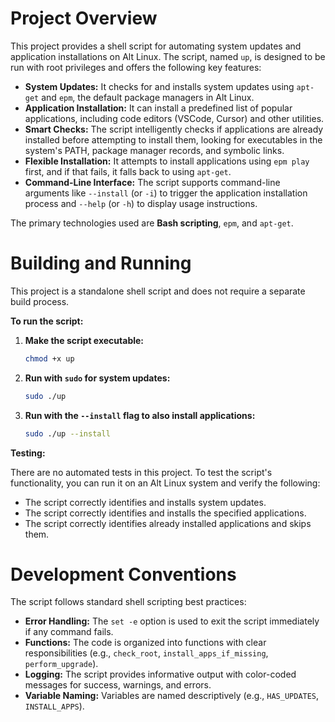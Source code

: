# Project Overview

This project provides a shell script for automating system updates and application installations on Alt Linux. The script, named `up`, is designed to be run with root privileges and offers the following key features:

- **System Updates:** It checks for and installs system updates using `apt-get` and `epm`, the default package managers in Alt Linux.
- **Application Installation:** It can install a predefined list of popular applications, including code editors (VSCode, Cursor) and other utilities.
- **Smart Checks:** The script intelligently checks if applications are already installed before attempting to install them, looking for executables in the system's PATH, package manager records, and symbolic links.
- **Flexible Installation:** It attempts to install applications using `epm play` first, and if that fails, it falls back to using `apt-get`.
- **Command-Line Interface:** The script supports command-line arguments like `--install` (or `-i`) to trigger the application installation process and `--help` (or `-h`) to display usage instructions.

The primary technologies used are **Bash scripting**, `epm`, and `apt-get`.

# Building and Running

This project is a standalone shell script and does not require a separate build process.

**To run the script:**

1.  **Make the script executable:**
    ```bash
    chmod +x up
    ```

2.  **Run with `sudo` for system updates:**
    ```bash
    sudo ./up
    ```

3.  **Run with the `--install` flag to also install applications:**
    ```bash
    sudo ./up --install
    ```

**Testing:**

There are no automated tests in this project. To test the script's functionality, you can run it on an Alt Linux system and verify the following:

*   The script correctly identifies and installs system updates.
*   The script correctly identifies and installs the specified applications.
*   The script correctly identifies already installed applications and skips them.

# Development Conventions

The script follows standard shell scripting best practices:

*   **Error Handling:** The `set -e` option is used to exit the script immediately if any command fails.
*   **Functions:** The code is organized into functions with clear responsibilities (e.g., `check_root`, `install_apps_if_missing`, `perform_upgrade`).
*   **Logging:** The script provides informative output with color-coded messages for success, warnings, and errors.
*   **Variable Naming:** Variables are named descriptively (e.g., `HAS_UPDATES`, `INSTALL_APPS`).
